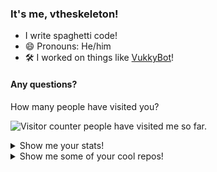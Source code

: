 ### It's me, vtheskeleton!
- I write spaghetti code!
- 😄 Pronouns: He/him
- 🛠 I worked on things like [VukkyBot](https://github.com/vukkyltd/vukkybot)!

#### Any questions?

How many people have visited you?

![Visitor counter](http://profile-counter.glitch.me/viluzi/count.svg) people have visited me so far.

<details>
  <summary>Show me your stats!</summary>
  
  ![Anurag's github stats](https://github-readme-stats.vercel.app/api?username=viluzi&theme=dark&show_icons=true) 
  [![Top Langs](https://github-readme-stats.vercel.app/api/top-langs/?username=viluzi&theme=dark&show_icons=true)](https://github.com/anuraghazra/github-readme-stats)
</details>

<details>
  <summary>Show me some of your cool repos!</summary>
  
  [![my website](https://github-readme-stats.vercel.app/api/pin/?username=indiefinity&repo=website&theme=dark&show_icons=true)](https://github.com/indiefinity/website)
  

<!--
**viluzi/viluzi** is a ✨ _special_ ✨ repository because its `README.md` (this file) appears on your GitHub profile.

Here are some ideas to get you started:

- 🔭 I’m currently working on ...
- 🌱 I’m currently learning ...
- 👯 I’m looking to collaborate on ...
- 🤔 I’m looking for help with ...
- 💬 Ask me about ...
- 📫 How to reach me: ...
- 😄 Pronouns: ...
- ⚡ Fun fact: ...
-->
